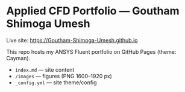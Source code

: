 # Applied CFD Portfolio — Goutham Shimoga Umesh
Live site: https://Goutham-Shimoga-Umesh.github.io

This repo hosts my ANSYS Fluent portfolio on GitHub Pages (theme: Cayman).

- `index.md` — site content  
- `/images` — figures (PNG 1600–1920 px)  
- `_config.yml` — site theme/config
